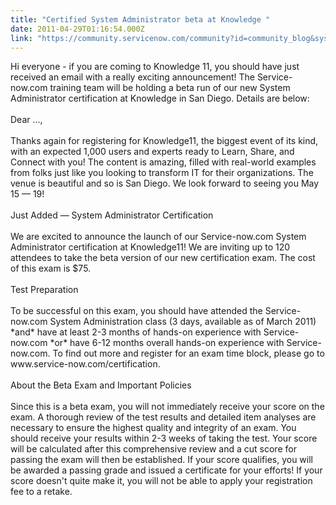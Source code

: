 ```yaml
---
title: "Certified System Administrator beta at Knowledge "
date: 2011-04-29T01:16:54.000Z
link: "https://community.servicenow.com/community?id=community_blog&sys_id=589d6a69dbd0dbc01dcaf3231f96199f"
---
```

<p>Hi everyone - if you are coming to Knowledge 11, you should have just received an email with a really exciting announcement! The Service-now.com training team will be holding a beta run of our new System Administrator certification at Knowledge in San Diego. Details are below:<br/><br/>Dear ...,<br/> <br/>Thanks again for registering for Knowledge11, the biggest event of its kind, with an expected 1,000 users and experts ready to Learn, Share, and Connect with you! The content is amazing, filled with real-world examples from folks just like you looking to transform IT for their organizations. The venue is beautiful and so is San Diego. We look forward to seeing you May 15 — 19!<br/><br/>Just Added — System Administrator Certification<br/><br/>We are excited to announce the launch of our Service-now.com System Administrator certification at Knowledge11! We are inviting up to 120 attendees to take the beta version of our new certification exam. The cost of this exam is $75.<br/><br/>Test Preparation <br/><br/>To be successful on this exam, you should have attended the Service-now.com System Administration class (3 days, available as of March 2011) *and* have at least 2-3 months of hands-on experience with Service-now.com *or* have 6-12 months overall hands-on experience with Service-now.com. To find out more and register for an exam time block, please go to www.service-now.com/certification.<br/><br/>About the Beta Exam and Important Policies<br/><br/>Since this is a beta exam, you will not immediately receive your score on the exam. A thorough review of the test results and detailed item analyses are necessary to ensure the highest quality and integrity of an exam. You should receive your results within 2-3 weeks of taking the test. Your score will be calculated after this comprehensive review and a cut score for passing the exam will then be established. If your score qualifies, you will be awarded a passing grade and issued a certificate for your efforts! If your score doesn't quite make it, you will not be able to apply your registration fee to a retake.</p>